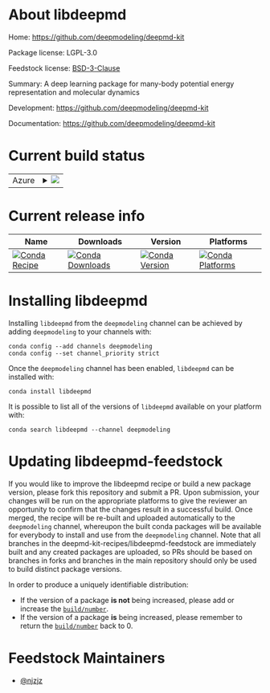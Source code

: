 About libdeepmd
===============

Home: https://github.com/deepmodeling/deepmd-kit

Package license: LGPL-3.0

Feedstock license: [BSD-3-Clause](https://github.com/deepmd-kit-recipes/libdeepmd-feedstock/blob/master/LICENSE.txt)

Summary: A deep learning package for many-body potential energy representation and molecular dynamics

Development: https://github.com/deepmodeling/deepmd-kit

Documentation: https://github.com/deepmodeling/deepmd-kit

Current build status
====================


<table>
    
  <tr>
    <td>Azure</td>
    <td>
      <details>
        <summary>
          <a href="https://dev.azure.com/deepmd-kit-recipes/feedstock-builds/_build/latest?definitionId=2&branchName=master">
            <img src="https://dev.azure.com/deepmd-kit-recipes/feedstock-builds/_apis/build/status/libdeepmd-feedstock?branchName=master">
          </a>
        </summary>
        <table>
          <thead><tr><th>Variant</th><th>Status</th></tr></thead>
          <tbody><tr>
              <td>linux_64_cuda_compiler_version10.0cudnn7float_prechigh</td>
              <td>
                <a href="https://dev.azure.com/deepmd-kit-recipes/feedstock-builds/_build/latest?definitionId=2&branchName=master">
                  <img src="https://dev.azure.com/deepmd-kit-recipes/feedstock-builds/_apis/build/status/libdeepmd-feedstock?branchName=master&jobName=linux&configuration=linux_64_cuda_compiler_version10.0cudnn7float_prechigh" alt="variant">
                </a>
              </td>
            </tr><tr>
              <td>linux_64_cuda_compiler_version10.0cudnn7float_preclow</td>
              <td>
                <a href="https://dev.azure.com/deepmd-kit-recipes/feedstock-builds/_build/latest?definitionId=2&branchName=master">
                  <img src="https://dev.azure.com/deepmd-kit-recipes/feedstock-builds/_apis/build/status/libdeepmd-feedstock?branchName=master&jobName=linux&configuration=linux_64_cuda_compiler_version10.0cudnn7float_preclow" alt="variant">
                </a>
              </td>
            </tr><tr>
              <td>linux_64_cuda_compiler_version10.1cudnn7float_prechigh</td>
              <td>
                <a href="https://dev.azure.com/deepmd-kit-recipes/feedstock-builds/_build/latest?definitionId=2&branchName=master">
                  <img src="https://dev.azure.com/deepmd-kit-recipes/feedstock-builds/_apis/build/status/libdeepmd-feedstock?branchName=master&jobName=linux&configuration=linux_64_cuda_compiler_version10.1cudnn7float_prechigh" alt="variant">
                </a>
              </td>
            </tr><tr>
              <td>linux_64_cuda_compiler_version10.1cudnn7float_preclow</td>
              <td>
                <a href="https://dev.azure.com/deepmd-kit-recipes/feedstock-builds/_build/latest?definitionId=2&branchName=master">
                  <img src="https://dev.azure.com/deepmd-kit-recipes/feedstock-builds/_apis/build/status/libdeepmd-feedstock?branchName=master&jobName=linux&configuration=linux_64_cuda_compiler_version10.1cudnn7float_preclow" alt="variant">
                </a>
              </td>
            </tr><tr>
              <td>linux_64_cuda_compiler_version11.0cudnn8float_prechigh</td>
              <td>
                <a href="https://dev.azure.com/deepmd-kit-recipes/feedstock-builds/_build/latest?definitionId=2&branchName=master">
                  <img src="https://dev.azure.com/deepmd-kit-recipes/feedstock-builds/_apis/build/status/libdeepmd-feedstock?branchName=master&jobName=linux&configuration=linux_64_cuda_compiler_version11.0cudnn8float_prechigh" alt="variant">
                </a>
              </td>
            </tr><tr>
              <td>linux_64_cuda_compiler_version11.0cudnn8float_preclow</td>
              <td>
                <a href="https://dev.azure.com/deepmd-kit-recipes/feedstock-builds/_build/latest?definitionId=2&branchName=master">
                  <img src="https://dev.azure.com/deepmd-kit-recipes/feedstock-builds/_apis/build/status/libdeepmd-feedstock?branchName=master&jobName=linux&configuration=linux_64_cuda_compiler_version11.0cudnn8float_preclow" alt="variant">
                </a>
              </td>
            </tr><tr>
              <td>linux_64_cuda_compiler_version11.1cudnn8float_prechigh</td>
              <td>
                <a href="https://dev.azure.com/deepmd-kit-recipes/feedstock-builds/_build/latest?definitionId=2&branchName=master">
                  <img src="https://dev.azure.com/deepmd-kit-recipes/feedstock-builds/_apis/build/status/libdeepmd-feedstock?branchName=master&jobName=linux&configuration=linux_64_cuda_compiler_version11.1cudnn8float_prechigh" alt="variant">
                </a>
              </td>
            </tr><tr>
              <td>linux_64_cuda_compiler_version11.1cudnn8float_preclow</td>
              <td>
                <a href="https://dev.azure.com/deepmd-kit-recipes/feedstock-builds/_build/latest?definitionId=2&branchName=master">
                  <img src="https://dev.azure.com/deepmd-kit-recipes/feedstock-builds/_apis/build/status/libdeepmd-feedstock?branchName=master&jobName=linux&configuration=linux_64_cuda_compiler_version11.1cudnn8float_preclow" alt="variant">
                </a>
              </td>
            </tr><tr>
              <td>linux_64_cuda_compiler_version9.2cudnn7float_prechigh</td>
              <td>
                <a href="https://dev.azure.com/deepmd-kit-recipes/feedstock-builds/_build/latest?definitionId=2&branchName=master">
                  <img src="https://dev.azure.com/deepmd-kit-recipes/feedstock-builds/_apis/build/status/libdeepmd-feedstock?branchName=master&jobName=linux&configuration=linux_64_cuda_compiler_version9.2cudnn7float_prechigh" alt="variant">
                </a>
              </td>
            </tr><tr>
              <td>linux_64_cuda_compiler_version9.2cudnn7float_preclow</td>
              <td>
                <a href="https://dev.azure.com/deepmd-kit-recipes/feedstock-builds/_build/latest?definitionId=2&branchName=master">
                  <img src="https://dev.azure.com/deepmd-kit-recipes/feedstock-builds/_apis/build/status/libdeepmd-feedstock?branchName=master&jobName=linux&configuration=linux_64_cuda_compiler_version9.2cudnn7float_preclow" alt="variant">
                </a>
              </td>
            </tr><tr>
              <td>linux_64_cuda_compiler_versionNonecudnnNonefloat_prechigh</td>
              <td>
                <a href="https://dev.azure.com/deepmd-kit-recipes/feedstock-builds/_build/latest?definitionId=2&branchName=master">
                  <img src="https://dev.azure.com/deepmd-kit-recipes/feedstock-builds/_apis/build/status/libdeepmd-feedstock?branchName=master&jobName=linux&configuration=linux_64_cuda_compiler_versionNonecudnnNonefloat_prechigh" alt="variant">
                </a>
              </td>
            </tr><tr>
              <td>linux_64_cuda_compiler_versionNonecudnnNonefloat_preclow</td>
              <td>
                <a href="https://dev.azure.com/deepmd-kit-recipes/feedstock-builds/_build/latest?definitionId=2&branchName=master">
                  <img src="https://dev.azure.com/deepmd-kit-recipes/feedstock-builds/_apis/build/status/libdeepmd-feedstock?branchName=master&jobName=linux&configuration=linux_64_cuda_compiler_versionNonecudnnNonefloat_preclow" alt="variant">
                </a>
              </td>
            </tr>
          </tbody>
        </table>
      </details>
    </td>
  </tr>
</table>

Current release info
====================

| Name | Downloads | Version | Platforms |
| --- | --- | --- | --- |
| [![Conda Recipe](https://img.shields.io/badge/recipe-libdeepmd-green.svg)](https://anaconda.org/deepmodeling/libdeepmd) | [![Conda Downloads](https://img.shields.io/conda/dn/deepmodeling/libdeepmd.svg)](https://anaconda.org/deepmodeling/libdeepmd) | [![Conda Version](https://img.shields.io/conda/vn/deepmodeling/libdeepmd.svg)](https://anaconda.org/deepmodeling/libdeepmd) | [![Conda Platforms](https://img.shields.io/conda/pn/deepmodeling/libdeepmd.svg)](https://anaconda.org/deepmodeling/libdeepmd) |

Installing libdeepmd
====================

Installing `libdeepmd` from the `deepmodeling` channel can be achieved by adding `deepmodeling` to your channels with:

```
conda config --add channels deepmodeling
conda config --set channel_priority strict
```

Once the `deepmodeling` channel has been enabled, `libdeepmd` can be installed with:

```
conda install libdeepmd
```

It is possible to list all of the versions of `libdeepmd` available on your platform with:

```
conda search libdeepmd --channel deepmodeling
```




Updating libdeepmd-feedstock
============================

If you would like to improve the libdeepmd recipe or build a new
package version, please fork this repository and submit a PR. Upon submission,
your changes will be run on the appropriate platforms to give the reviewer an
opportunity to confirm that the changes result in a successful build. Once
merged, the recipe will be re-built and uploaded automatically to the
`deepmodeling` channel, whereupon the built conda packages will be available for
everybody to install and use from the `deepmodeling` channel.
Note that all branches in the deepmd-kit-recipes/libdeepmd-feedstock are
immediately built and any created packages are uploaded, so PRs should be based
on branches in forks and branches in the main repository should only be used to
build distinct package versions.

In order to produce a uniquely identifiable distribution:
 * If the version of a package **is not** being increased, please add or increase
   the [``build/number``](https://docs.conda.io/projects/conda-build/en/latest/resources/define-metadata.html#build-number-and-string).
 * If the version of a package **is** being increased, please remember to return
   the [``build/number``](https://docs.conda.io/projects/conda-build/en/latest/resources/define-metadata.html#build-number-and-string)
   back to 0.

Feedstock Maintainers
=====================

* [@njzjz](https://github.com/njzjz/)


